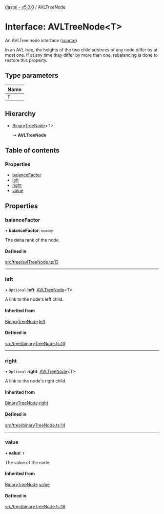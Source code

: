 [dastal - v5.0.0](../README.md) / AVLTreeNode

# Interface: AVLTreeNode<T\>

An AVLTree node interface ([source](https://en.wikipedia.org/wiki/AVL_tree)).

In an AVL tree, the heights of the two child subtrees of any node differ by at most one.
If at any time they differ by more than one, rebalancing is done to restore this property.

## Type parameters

| Name |
| :------ |
| `T` |

## Hierarchy

- [BinaryTreeNode](binarytreenode.md)<T\>

  ↳ **AVLTreeNode**

## Table of contents

### Properties

- [balanceFactor](avltreenode.md#balancefactor)
- [left](avltreenode.md#left)
- [right](avltreenode.md#right)
- [value](avltreenode.md#value)

## Properties

### balanceFactor

• **balanceFactor**: `number`

The delta rank of the node.

#### Defined in

[src/tree/avlTreeNode.ts:13](https://github.com/havelessbemore/dastal/blob/eccb3d4/src/tree/avlTreeNode.ts#L13)

___

### left

• `Optional` **left**: [AVLTreeNode](avltreenode.md)<T\>

A link to the node's left child.

#### Inherited from

[BinaryTreeNode](binarytreenode.md).[left](binarytreenode.md#left)

#### Defined in

[src/tree/binaryTreeNode.ts:10](https://github.com/havelessbemore/dastal/blob/eccb3d4/src/tree/binaryTreeNode.ts#L10)

___

### right

• `Optional` **right**: [AVLTreeNode](avltreenode.md)<T\>

A link to the node's right child.

#### Inherited from

[BinaryTreeNode](binarytreenode.md).[right](binarytreenode.md#right)

#### Defined in

[src/tree/binaryTreeNode.ts:14](https://github.com/havelessbemore/dastal/blob/eccb3d4/src/tree/binaryTreeNode.ts#L14)

___

### value

• **value**: `T`

The value of the node

#### Inherited from

[BinaryTreeNode](binarytreenode.md).[value](binarytreenode.md#value)

#### Defined in

[src/tree/binaryTreeNode.ts:18](https://github.com/havelessbemore/dastal/blob/eccb3d4/src/tree/binaryTreeNode.ts#L18)
